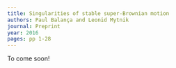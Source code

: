```yaml
---
title: Singularities of stable super-Brownian motion
authors: Paul Balança and Leonid Mytnik
journal: Preprint
year: 2016
pages: pp 1-28
---
```


To come soon!
